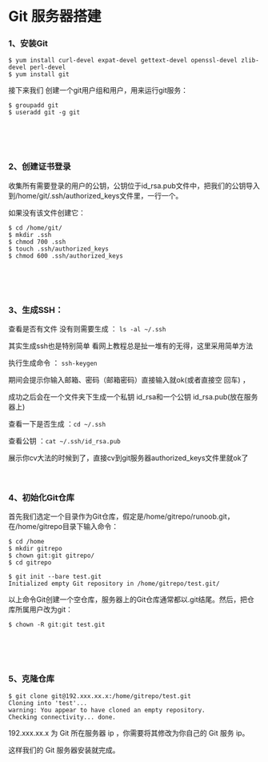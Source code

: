 # Git 服务器搭建

### 1、安装Git
```
$ yum install curl-devel expat-devel gettext-devel openssl-devel zlib-devel perl-devel
$ yum install git
```
接下来我们 创建一个git用户组和用户，用来运行git服务：
```
$ groupadd git
$ useradd git -g git
```
<br><br><br>


### 2、创建证书登录
收集所有需要登录的用户的公钥，公钥位于id_rsa.pub文件中，把我们的公钥导入到/home/git/.ssh/authorized_keys文件里，一行一个。

如果没有该文件创建它：
```
$ cd /home/git/
$ mkdir .ssh
$ chmod 700 .ssh
$ touch .ssh/authorized_keys
$ chmod 600 .ssh/authorized_keys
```
<br><br><br>


### 3、生成SSH：
查看是否有文件 没有则需要生成 ： `ls -al ~/.ssh`

其实生成ssh也是特别简单 看网上教程总是扯一堆有的无得，这里采用简单方法

执行生成命令 ： `ssh-keygen`

期间会提示你输入邮箱、密码（邮箱密码）直接输入就ok(或者直接空 回车) ，

成功之后会在一个文件夹下生成一个私钥 id_rsa和一个公钥 id_rsa.pub(放在服务器上)

查看一下是否生成 ：`cd ~/.ssh `

查看公钥 ：`cat ~/.ssh/id_rsa.pub`

展示你cv大法的时候到了，直接cv到git服务器authorized_keys文件里就ok了
<br><br><br>


### 4、初始化Git仓库
首先我们选定一个目录作为Git仓库，假定是/home/gitrepo/runoob.git，在/home/gitrepo目录下输入命令：
```
$ cd /home
$ mkdir gitrepo
$ chown git:git gitrepo/
$ cd gitrepo

$ git init --bare test.git
Initialized empty Git repository in /home/gitrepo/test.git/
```
以上命令Git创建一个空仓库，服务器上的Git仓库通常都以.git结尾。然后，把仓库所属用户改为git：
```
$ chown -R git:git test.git
```
<br><br><br>


### 5、克隆仓库
```
$ git clone git@192.xxx.xx.x:/home/gitrepo/test.git
Cloning into 'test'...
warning: You appear to have cloned an empty repository.
Checking connectivity... done.
```
192.xxx.xx.x 为 Git 所在服务器 ip ，你需要将其修改为你自己的 Git 服务 ip。

这样我们的 Git 服务器安装就完成。
<br><br><br>

